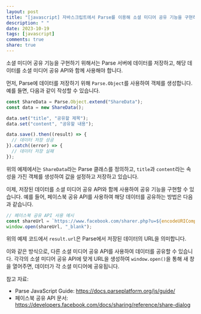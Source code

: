 ```yaml
---
layout: post
title: "[javascript] 자바스크립트에서 Parse를 이용해 소셜 미디어 공유 기능을 구현하는 방법은?"
description: " "
date: 2023-10-19
tags: [javascript]
comments: true
share: true
---
```


소셜 미디어 공유 기능을 구현하기 위해서는 Parse 서버에 데이터를 저장하고, 해당 데이터를 소셜 미디어 공유 API와 함께 사용해야 합니다.

먼저, Parse에 데이터를 저장하기 위해 `Parse.Object`를 사용하여 객체를 생성합니다. 예를 들면, 다음과 같이 작성할 수 있습니다.

```javascript
const ShareData = Parse.Object.extend("ShareData");
const data = new ShareData();

data.set("title", "공유할 제목");
data.set("content", "공유할 내용");

data.save().then((result) => {
  // 데이터 저장 성공
}).catch((error) => {
  // 데이터 저장 실패
});
```

위의 예제에서는 `ShareData`라는 Parse 클래스를 정의하고, `title`과 `content`라는 속성을 가진 객체를 생성하여 값을 설정하고 저장하고 있습니다.

이제, 저장된 데이터를 소셜 미디어 공유 API와 함께 사용하여 공유 기능을 구현할 수 있습니다. 예를 들어, 페이스북 공유 API를 사용하여 해당 데이터를 공유하는 방법은 다음과 같습니다.

```javascript
// 페이스북 공유 API 사용 예시
const shareUrl = `https://www.facebook.com/sharer.php?u=${encodeURIComponent(result.url)}`;
window.open(shareUrl, "_blank");
```

위의 예제 코드에서 `result.url`은 Parse에서 저장된 데이터의 URL을 의미합니다.

이와 같은 방식으로, 다른 소셜 미디어 공유 API를 사용하여 데이터를 공유할 수 있습니다. 각각의 소셜 미디어 공유 API에 맞게 URL을 생성하여 `window.open()`을 통해 새 창을 열어주면, 데이터가 각 소셜 미디어에 공유됩니다.

참고 자료:
- Parse JavaScript Guide: https://docs.parseplatform.org/js/guide/
- 페이스북 공유 API 문서: https://developers.facebook.com/docs/sharing/reference/share-dialog